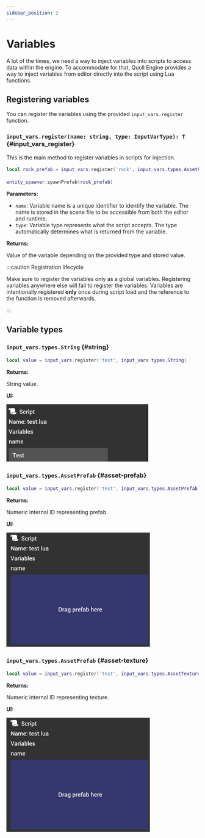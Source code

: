 ```yaml
---
sidebar_position: 2
---
```


# Variables

A lot of the times, we need a way to inject variables into scripts to access data within the engine. To accommodate for that, Quoll Engine provides a way to inject variables from editor directly into the script using Lua functions.

## Registering variables

You can register the variables using the provided `input_vars.register` function.

### `input_vars.register(name: string, type: InputVarType): T` {#input_vars_register}

This is the main method to register variables in scripts for injection.

```lua
local rock_prefab = input_vars.register('rock', input_vars.types.AssetPrefab)

entity_spawner.spawnPrefab(rock_prefab)
```

**Parameters:**

- `name`: Variable name is a unique identifier to identify the variable. The name is stored in the scene file to be accessible from both the editor and runtime.
- `type`: Variable type represents what the script accepts. The type automatically determines what is returned from the variable.

**Returns:**

Value of the variable depending on the provided type and stored value.

:::caution Registration lifecycle

Make sure to register the variables only as a global variables. Registering variables anywhere else will fail to register the variables. Variables are intentionally registered **only** once during script load and the reference to the function is removed afterwards.

:::

## Variable types

### `input_vars.types.String` {#string}

```lua
local value = input_vars.register('test', input_vars.types.String)
```

**Returns:**

String value.

**UI:**

![String variable](./img/var-string.png)

### `input_vars.types.AssetPrefab` {#asset-prefab}

```lua
local value = input_vars.register('test', input_vars.types.AssetPrefab)
```

**Returns:**

Numeric internal ID representing prefab.

**UI:**

![Prefab variable](./img/var-prefab.png)

### `input_vars.types.AssetPrefab` {#asset-texture}

```lua
local value = input_vars.register('test', input_vars.types.AssetTexture)
```

**Returns:**

Numeric internal ID representing texture.

**UI:**

![Texture variable](./img/var-texture.png)

